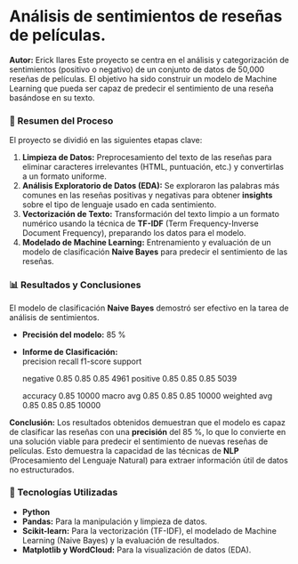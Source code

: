 # Análisis de sentimientos de reseñas de películas.
**Autor:** Erick Ilares
Este proyecto se centra en el análisis y categorización de sentimientos (positivo o negativo) de un conjunto de datos de 50,000 reseñas de películas. El objetivo ha sido construir un modelo de Machine Learning que pueda ser capaz de predecir el sentimiento de una reseña basándose en su texto.

### 🚀 Resumen del Proceso

El proyecto se dividió en las siguientes etapas clave:

1.  **Limpieza de Datos:** Preprocesamiento del texto de las reseñas para eliminar caracteres irrelevantes (HTML, puntuación, etc.) y convertirlas a un formato uniforme.
2.  **Análisis Exploratorio de Datos (EDA):** Se exploraron las palabras más comunes en las reseñas positivas y negativas para obtener **insights** sobre el tipo de lenguaje usado en cada sentimiento.
3.  **Vectorización de Texto:** Transformación del texto limpio a un formato numérico usando la técnica de **TF-IDF** (Term Frequency-Inverse Document Frequency), preparando los datos para el modelo.
4.  **Modelado de Machine Learning:** Entrenamiento y evaluación de un modelo de clasificación **Naive Bayes** para predecir el sentimiento de las reseñas.

### 📊 Resultados y Conclusiones

El modelo de clasificación **Naive Bayes** demostró ser efectivo en la tarea de análisis de sentimientos.

* **Precisión del modelo:** 85 %
* **Informe de Clasificación:**  
                 precision    recall  f1-score   support

    negative       0.85      0.85      0.85      4961
    positive       0.85      0.85      0.85      5039

    accuracy                           0.85     10000
   macro avg       0.85      0.85      0.85     10000
weighted avg       0.85      0.85      0.85     10000

**Conclusión:**
Los resultados obtenidos demuestran que el modelo es capaz de clasificar las reseñas con una **precisión** del 85 %, lo que lo convierte en una solución viable para predecir el sentimiento de nuevas reseñas de películas. Esto demuestra la capacidad de las técnicas de **NLP** (Procesamiento del Lenguaje Natural) para extraer información útil de datos no estructurados.

### 🔧 Tecnologías Utilizadas

* **Python**
* **Pandas:** Para la manipulación y limpieza de datos.
* **Scikit-learn:** Para la vectorización (TF-IDF), el modelado de Machine Learning (Naive Bayes) y la evaluación de resultados.
* **Matplotlib y WordCloud:** Para la visualización de datos (EDA).

